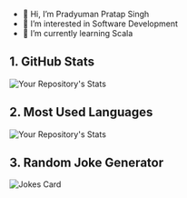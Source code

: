 - 👋 Hi, I’m Pradyuman Pratap Singh
- 👀 I’m interested in Software Development
- 🌱 I’m currently learning Scala

## 1. GitHub Stats

![Your Repository's Stats](https://github-readme-stats.vercel.app/api?username=PradyumanKnoldus&show_icons=true)

## 2. Most Used Languages

![Your Repository's Stats](https://github-readme-stats.vercel.app/api/top-langs/?username=PradyumanKnoldus&theme=blue-green)

## 3. Random Joke Generator

![Jokes Card](https://readme-jokes.vercel.app/api)

<!---
PradyumanKnoldus/PradyumanKnoldus is a ✨ special ✨ repository because its `README.md` (this file) appears on your GitHub profile.
You can click the Preview link to take a look at your changes.
--->

